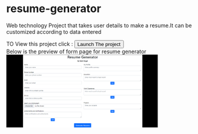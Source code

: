 # resume-generator
Web technology Project that takes user details to make a resume.It can be customized according to data entered


TO View this project click : <button type="submit" onclick="window.location.href='https://raktisingal.github.io/resume-generator/'">Launch The project</button>
<br>
Below is the preview of form page for resume generator<br>
<img src="fill_page.png" style="width:400px">
